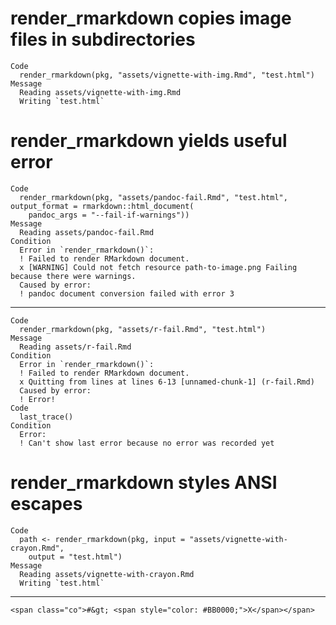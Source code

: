 # render_rmarkdown copies image files in subdirectories

    Code
      render_rmarkdown(pkg, "assets/vignette-with-img.Rmd", "test.html")
    Message
      Reading assets/vignette-with-img.Rmd
      Writing `test.html`

# render_rmarkdown yields useful error

    Code
      render_rmarkdown(pkg, "assets/pandoc-fail.Rmd", "test.html", output_format = rmarkdown::html_document(
        pandoc_args = "--fail-if-warnings"))
    Message
      Reading assets/pandoc-fail.Rmd
    Condition
      Error in `render_rmarkdown()`:
      ! Failed to render RMarkdown document.
      x [WARNING] Could not fetch resource path-to-image.png Failing because there were warnings.
      Caused by error:
      ! pandoc document conversion failed with error 3

---

    Code
      render_rmarkdown(pkg, "assets/r-fail.Rmd", "test.html")
    Message
      Reading assets/r-fail.Rmd
    Condition
      Error in `render_rmarkdown()`:
      ! Failed to render RMarkdown document.
      x Quitting from lines at lines 6-13 [unnamed-chunk-1] (r-fail.Rmd)
      Caused by error:
      ! Error!
    Code
      last_trace()
    Condition
      Error:
      ! Can't show last error because no error was recorded yet

# render_rmarkdown styles ANSI escapes

    Code
      path <- render_rmarkdown(pkg, input = "assets/vignette-with-crayon.Rmd",
        output = "test.html")
    Message
      Reading assets/vignette-with-crayon.Rmd
      Writing `test.html`

---

    <span class="co">#&gt; <span style="color: #BB0000;">X</span></span>

